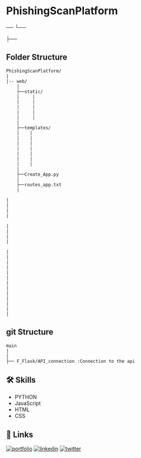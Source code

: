 # PhishingScanPlatform


──
└──

├──
## Folder Structure 

    PhishingScanPlatform/
    |
    |-- web/
        |
        ├──static/
        |     |
        |     |
        |     |
        |     |
        |     |
        |   
        ├──templates/
        |    |
        |    |
        |    |
        |    |
        |    |
        |    |
        |    |
        |
        ├──Create_App.py
        |
        ├──routes_app.txt
        |

    |
    |
    |
    |

    |
    |
    |
    |

    |
    |
    |
    |
    |
    |
    |
    |
    |
    |
    |
    |
    |

## git Structure 
    main
    |
    |
    ├── F_Flask/API_connection :Connection to the api 
    



## 🛠 Skills
- PYTHON
- JavaScript
- HTML
- CSS




## 🔗 Links
[![portfolio](https://img.shields.io/badge/my_portfolio-000?style=for-the-badge&logo=ko-fi&logoColor=white)](https://katherineoelsner.com/)
[![linkedin](https://img.shields.io/badge/linkedin-0A66C2?style=for-the-badge&logo=linkedin&logoColor=white)](https://www.linkedin.com/)
[![twitter](https://img.shields.io/badge/twitter-1DA1F2?style=for-the-badge&logo=twitter&logoColor=white)](https://twitter.com/)



## 